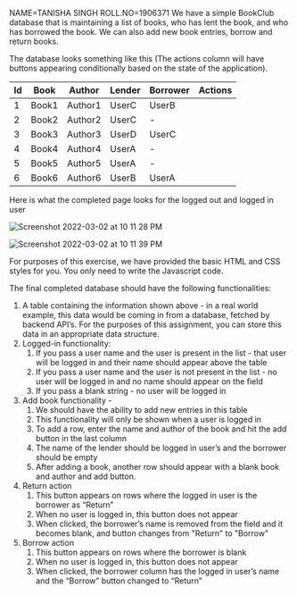 NAME=TANISHA SINGH
ROLL.NO=1906371
We have a simple BookClub database that is maintaining a list of books, who has lent the book, and who has borrowed the book. We can also add new book entries, borrow and return books.

The database looks something like this (The actions column will have buttons appearing conditionally based on the state of the application).

| Id | Book  | Author  | Lender | Borrower | Actions |
| -- | ----- | ------- | ------ | -------- | ------- |
| 1  | Book1 | Author1 | UserC  | UserB    |         |
| 2  | Book2 | Author2 | UserC  | -        |         |
| 3  | Book3 | Author3 | UserD  | UserC    |         |
| 4  | Book4 | Author4 | UserA  | -        |         |
| 5  | Book5 | Author5 | UserA  | -        |         |
| 6  | Book6 | Author6 | UserB  | UserA    |         |

Here is what the completed page looks for the logged out and logged in user

![Screenshot 2022-03-02 at 10 11 28 PM](https://user-images.githubusercontent.com/10229595/156407182-1273780e-fae0-48d3-94d4-84157f7de0a7.png)


![Screenshot 2022-03-02 at 10 11 39 PM](https://user-images.githubusercontent.com/10229595/156407216-46476c81-1205-4271-b618-29ad7042ae9a.png)



For purposes of this exercise, we have provided the basic HTML and CSS styles for you. You only need to write the Javascript code.

The final completed database should have the following functionalities:

1. A table containing the information shown above - in a real world example, this data would be coming in from a database, fetched by backend API’s. For the purposes of this assignment, you can store this data in an appropriate data structure.
2. Logged-in functionality:
    1. If you pass a user name and the user is present in the list - that user will be logged in and their name should appear above the table
    2. If you pass a user name and the user is not present in the list - no user will be logged in and no name should appear on the field
    3. If you pass a blank string - no user will be logged in
3. Add book functionality - 
    1. We should have the ability to add new entries in this table
    2. This functionality will only be shown when a user is logged in
    3. To add a row, enter the name and author of the book and hit the add button in the last column
    4. The name of the lender should be logged in user’s and the borrower should be empty
    5.  After adding a book, another row should appear with a blank book and author and add button.
4. Return action
    1. This button appears on rows where the logged in user is the borrower as “Return”
    2. When no user is logged in, this button does not appear
    3. When clicked, the borrower’s name is removed from the field and it becomes blank, and button changes from "Return" to "Borrow"
5. Borrow action
    1. This button appears on rows where the borrower is blank
    2. When no user is logged in, this button does not appear
    3. When clicked, the borrower column has the logged in user’s name and the “Borrow” button changed to “Return”
